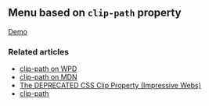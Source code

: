 ## Menu based on `clip-path` property

<a href="http://forbrace.github.io/components/clip-path-menu/">Demo</a>

### Related articles
* <a href="http://docs.webplatform.org/wiki/css/properties/clip-path">clip-path on WPD</a>
* <a href="https://developer.mozilla.org/en-US/docs/Web/CSS/clip-path">clip-path on MDN</a>
* <a href="http://www.impressivewebs.com/css-clip-property/">The DEPRECATED CSS Clip Property (Impressive Webs)</a>
* <a href="http://css-tricks.com/almanac/properties/c/clip/">clip-path</a>